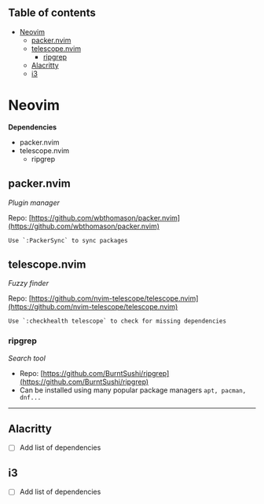 ## Table of contents
- [Neovim](#neovim)
	- [packer.nvim](#packernvim)
	- [telescope.nvim](#telescopenvim)
		- [ripgrep](#ripgrep)
	- [Alacritty](#alacritty)
	- [i3](#i3)

# Neovim

**Dependencies**
- packer.nvim
- telescope.nvim
  - ripgrep
 
## packer.nvim

_Plugin manager_

Repo: [https://github.com/wbthomason/packer.nvim](https://github.com/wbthomason/packer.nvim)

	Use `:PackerSync` to sync packages
	
## telescope.nvim

_Fuzzy finder_

Repo: [https://github.com/nvim-telescope/telescope.nvim](https://github.com/nvim-telescope/telescope.nvim)

	Use `:checkhealth telescope` to check for missing dependencies

### ripgrep

_Search tool_

* Repo: [https://github.com/BurntSushi/ripgrep](https://github.com/BurntSushi/ripgrep)
* Can be installed using many popular package managers `apt, pacman, dnf...`

---



## Alacritty

- [ ] Add list of dependencies

## i3

- [ ] Add list of dependencies